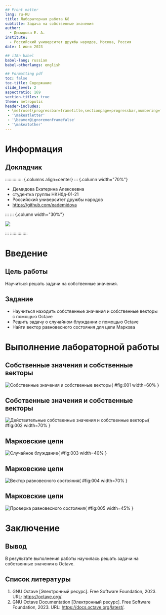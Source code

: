 ```yaml
---
## Front matter
lang: ru-RU
title: Лабораторная работа №8
subtitle: Задача на собственные значения
author:
  - Демидова Е. А.
institute:
  - Российский университет дружбы народов, Москва, Россия
date: 1 июня 2023

## i18n babel
babel-lang: russian
babel-otherlangs: english

## Formatting pdf
toc: false
toc-title: Содержание
slide_level: 2
aspectratio: 169
section-titles: true
theme: metropolis
header-includes:
 - \metroset{progressbar=frametitle,sectionpage=progressbar,numbering=fraction}
 - '\makeatletter'
 - '\beamer@ignorenonframefalse'
 - '\makeatother'
---
```


# Информация

## Докладчик

:::::::::::::: {.columns align=center}
::: {.column width="70%"}

  * Демидова Екатерина Алексеевна
  * студентка группы НКНбд-01-21
  * Российский университет дружбы народов
  * <https://github.com/eademidova>

:::
::: {.column width="30%"}

![](./image/ava.jpg)

:::
::::::::::::::

# Введение

## Цель работы

Научиться решать задачи на собственные значения.

## Задание

- Научиться находить собственные значения и собственные векторы с помощью Octave
- Решить задачу о случайном блуждании с помощью Octave
- Найти вектор равновесного состояния для цепи Маркова

# Выполнение лабораторной работы

## Собственные значения и собственные векторы

![Собственные значения и собственные векторы](image/1.png){ #fig:001 width=60% }

## Собственные значения и собственные векторы

![Действительные собственные значения и собственные векторы](image/2.png){ #fig:002 width=70% }

## Марковские цепи

![Случайное блуждание](image/3.png){ #fig:003 width=40% }

## Марковские цепи

![Вектор равновесного состояния](image/4.png){ #fig:004 width=70% }

## Марковские цепи

![Проверка равновесного состояния](image/5.png){ #fig:005 width=45% }

# Заключение

## Вывод

В результате выполнения работы научилась решать задачи на собственные значения в Octave.

## Список литературы

1. GNU Octave [Электронный ресурс]. Free Software Foundation, 2023. URL:
https://octave.org/.
2. GNU Octave Documentation [Электронный ресурс]. Free Software Foundation, 2023. URL: https://docs.octave.org/latest/.
